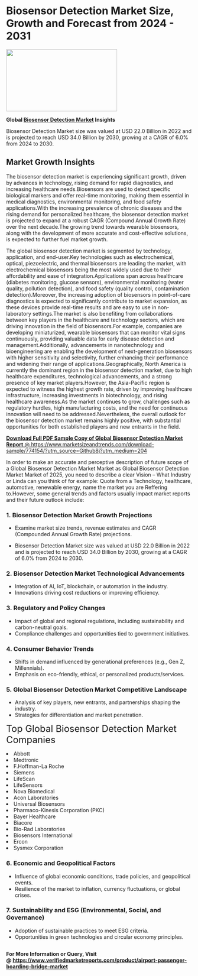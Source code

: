<H1>Biosensor Detection Market Size, Growth and Forecast from 2024 - 2031</H1><img class="aligncenter size-medium wp-image-584254" src="https://thirdeyenews.in/wp-content/uploads/2024/09/Global-Market-Research-300x168.jpeg" alt="" width="300" height="168" /><p><strong>Global&nbsp;<a href="https://www.marketsizeandtrends.com/download-sample/774154/?utm_source=Github8j?utm_medium=204">Biosensor Detection Market</a> Insights</strong></p><p>Biosensor Detection Market size was valued at USD 22.0 Billion in 2022 and is projected to reach USD 34.0 Billion by 2030, growing at a CAGR of 6.0% from 2024 to 2030.</p><p><h2>Market Growth Insights</h2> <p>The biosensor detection market is experiencing significant growth, driven by advances in technology, rising demand for rapid diagnostics, and increasing healthcare needs.Biosensors are used to detect specific biological markers and offer real-time monitoring, making them essential in medical diagnostics, environmental monitoring, and food safety applications.With the increasing prevalence of chronic diseases and the rising demand for personalized healthcare, the biosensor detection market is projected to expand at a robust CAGR (Compound Annual Growth Rate) over the next decade.The growing trend towards wearable biosensors, along with the development of more accurate and cost-effective solutions, is expected to further fuel market growth.</p> <p><a href="#"></a></p> <p>The global biosensor detection market is segmented by technology, application, and end-user.Key technologies such as electrochemical, optical, piezoelectric, and thermal biosensors are leading the market, with electrochemical biosensors being the most widely used due to their affordability and ease of integration.Applications span across healthcare (diabetes monitoring, glucose sensors), environmental monitoring (water quality, pollution detection), and food safety (quality control, contamination detection).Moreover, the increasing adoption of biosensors in point-of-care diagnostics is expected to significantly contribute to market expansion, as these devices provide real-time results and are easy to use in non-laboratory settings.The market is also benefiting from collaborations between key players in the healthcare and technology sectors, which are driving innovation in the field of biosensors.For example, companies are developing miniaturized, wearable biosensors that can monitor vital signs continuously, providing valuable data for early disease detection and management.Additionally, advancements in nanotechnology and bioengineering are enabling the development of next-generation biosensors with higher sensitivity and selectivity, further enhancing their performance and widening their range of applications.Geographically, North America is currently the dominant region in the biosensor detection market, due to high healthcare expenditures, technological advancements, and a strong presence of key market players.However, the Asia-Pacific region is expected to witness the highest growth rate, driven by improving healthcare infrastructure, increasing investments in biotechnology, and rising healthcare awareness.As the market continues to grow, challenges such as regulatory hurdles, high manufacturing costs, and the need for continuous innovation will need to be addressed.Nevertheless, the overall outlook for the biosensor detection market remains highly positive, with substantial opportunities for both established players and new entrants in the field.<p><a href="#"></p><p><span class=""><strong>Download Full PDF Sample Copy of Global Biosensor Detection Market Report</strong> @ <a href="https://www.marketsizeandtrends.com/download-sample/774154/?utm_source=Github8j?utm_medium=204" target="_blank">https://www.marketsizeandtrends.com/download-sample/774154/?utm_source=Github8j?utm_medium=204</a></span></p><p>In order to make an accurate and perceptive description of future scope of a Global&nbsp;Biosensor Detection Market Market as Global&nbsp;Biosensor Detection Market Market of 2025, you need to describe a clear Vision &ndash; What Industry or Linda can you think of for example: Quote from a Technology, healthcare, automotive, renewable energy, name the market you are Reffering to.However, some general trends and factors usually impact market reports and their future outlook include:</p><h3>1.&nbsp;<strong>Biosensor Detection Market Growth Projections</strong></h3><ul><li>Examine market size trends, revenue estimates and CAGR (Compounded Annual Growth Rate) projections.</li><li><p>Biosensor Detection Market size was valued at USD 22.0 Billion in 2022 and is projected to reach USD 34.0 Billion by 2030, growing at a CAGR of 6.0% from 2024 to 2030.</p></li></ul><h3>2.&nbsp;<strong>Biosensor Detection Market Technological Advancements</strong></h3><ul><li>Integration of AI, IoT, blockchain, or automation in the industry.</li><li>Innovations driving cost reductions or improving efficiency.</li></ul><h3>3.&nbsp;<strong>Regulatory and Policy Changes</strong></h3><ul><li>Impact of global and regional regulations, including sustainability and carbon-neutral goals.</li><li>Compliance challenges and opportunities tied to government initiatives.</li></ul><h3>4.&nbsp;<strong>Consumer Behavior Trends</strong></h3><ul><li>Shifts in demand influenced by generational preferences (e.g., Gen Z, Millennials).</li><li>Emphasis on eco-friendly, ethical, or personalized products/services.</li></ul><h3>5.&nbsp;<strong>Global Biosensor Detection Market Competitive Landscape</strong></h3><ul><li>Analysis of key players, new entrants, and partnerships shaping the industry.</li><li>Strategies for differentiation and market penetration.</li></ul><p data-pm-slice="1 1 []"><span style="color: inherit; font-family: inherit; font-size: 25px;">Top Global Biosensor Detection Market Companies</span></p><div class="" data-test-id=""><p><li>Abbott</li><li> Medtronic</li><li> F.Hoffman-La Roche</li><li> Siemens</li><li> LifeScan</li><li> LifeSensors</li><li> Nova Biomedical</li><li> Acon Laboratories</li><li> Universal Biosensors</li><li> Pharmaco-Kinesis Corporation (PKC)</li><li> Bayer Healthcare</li><li> Biacore</li><li> Bio-Rad Laboratories</li><li> Biosensors International</li><li> Ercon</li><li> Sysmex Corporation</li></p></div><h3>6.&nbsp;<strong>Economic and Geopolitical Factors</strong></h3><ul><li>Influence of global economic conditions, trade policies, and geopolitical events.</li><li>Resilience of the market to inflation, currency fluctuations, or global crises.</li></ul><h3>7.&nbsp;<strong>Sustainability and ESG (Environmental, Social, and Governance)</strong></h3><ul><li>Adoption of sustainable practices to meet ESG criteria.</li><li>Opportunities in green technologies and circular economy principles.</li></ul><h2><strong style="font-size: 14px;">For More Information or Query, Visit @&nbsp;</strong><a style="background-color: #ffffff; font-size: 14px;" href="https://www.marketsizeandtrends.com/report/biosensor-detection-market/" target="_blank">https://www.verifiedmarketreports.com/product/airport-passenger-boarding-bridge-market</a></h2>